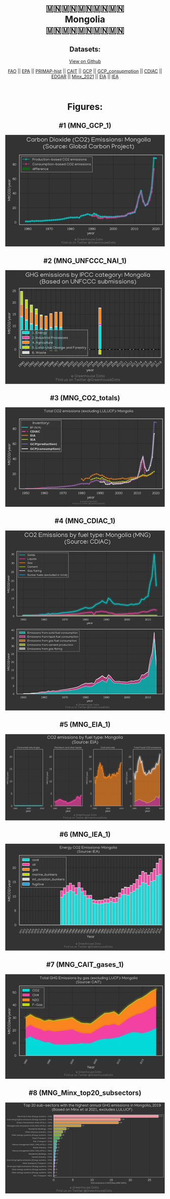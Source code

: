 
<center>
<h1 align="center">
🇲🇳🇲🇳🇲🇳🇲🇳🇲🇳
<br>
Mongolia
<br>
🇲🇳🇲🇳🇲🇳🇲🇳🇲🇳
</h1>
<h2>Datasets:</h2>
<p><a href="https://github.com/dquintani/GreenhouseData/tree/master/country_data/MNG_Mongolia/data">View on Github</a>
<br></p><p><a href="data/MNG_FAO.csv">FAO</a> || <a href="data/MNG_EPA.csv">EPA</a> || <a href="data/MNG_PRIMAP-hist.csv">PRIMAP-hist</a> || <a href="data/MNG_CAIT.csv">CAIT</a> || <a href="data/MNG_GCP.csv">GCP</a> || <a href="data/MNG_GCP_consupmption.csv">GCP_consupmption</a> || <a href="data/MNG_CDIAC.csv">CDIAC</a> || <a href="data/MNG_EDGAR.csv">EDGAR</a> || <a href="data/MNG_Minx_2021.csv">Minx_2021</a> || <a href="data/MNG_EIA.csv">EIA</a> || <a href="data/MNG_IEA.csv">IEA</a></p><p><br></p>
<h1>Figures:</h1><h2>#1 (MNG_GCP_1)</h2>
<p><img alt="" src="figures/MNG_GCP_1.png" /></p><h2>#2 (MNG_UNFCCC_NAI_1)</h2>
<p><img alt="" src="figures/MNG_UNFCCC_NAI_1.png" /></p><h2>#3 (MNG_CO2_totals)</h2>
<p><img alt="" src="figures/MNG_CO2_totals.png" /></p><h2>#4 (MNG_CDIAC_1)</h2>
<p><img alt="" src="figures/MNG_CDIAC_1.png" /></p><h2>#5 (MNG_EIA_1)</h2>
<p><img alt="" src="figures/MNG_EIA_1.png" /></p><h2>#6 (MNG_IEA_1)</h2>
<p><img alt="" src="figures/MNG_IEA_1.png" /></p><h2>#7 (MNG_CAIT_gases_1)</h2>
<p><img alt="" src="figures/MNG_CAIT_gases_1.png" /></p><h2>#8 (MNG_Minx_top20_subsectors)</h2>
<p><img alt="" src="figures/MNG_Minx_top20_subsectors.png" /></p>